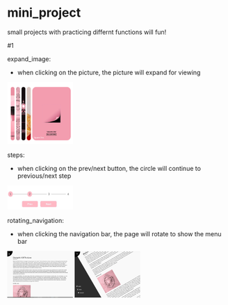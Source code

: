 # mini_project
 
small projects with practicing differnt functions will fun!

#1

expand_image:
- when clicking on the picture, the picture will expand for viewing
<img src="./images/expand_image.png" width="30%" height="30%">

steps:
- when clicking on the prev/next button, the circle will continue to previous/next step
<img src="./images/step.jpg" width="30%" height="30%">

rotating_navigation:
- when clicking the navigation bar, the page will rotate to show the menu bar
<img src="./images/rotate1.png" width="30%" height="30%">
<img src="./images/rotate2.png" width="30%" height="30%">